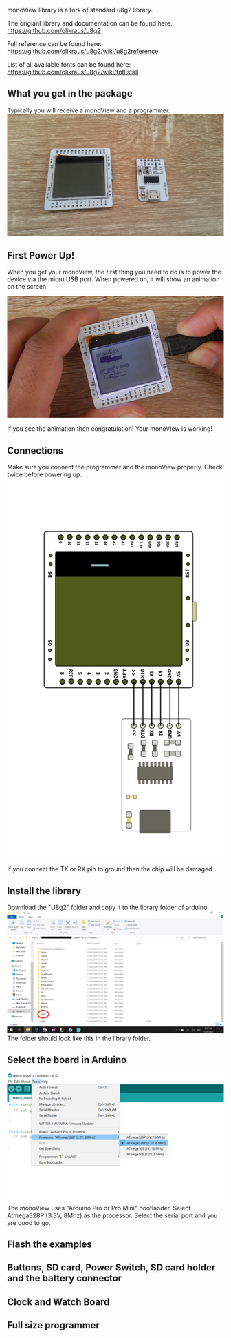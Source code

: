 monoView library is a fork of standard u8g2 library.

The origianl library and documentation can be found here.
https://github.com/olikraus/u8g2

Full reference can be found here:
https://github.com/olikraus/u8g2/wiki/u8g2reference

List of all available fonts can be found here:
https://github.com/olikraus/u8g2/wiki/fntlistall


## What you get in the package
Typically you will receive a monoView and a programmer.
![](Images/Inside%20the%20package.jpg)
## First Power Up!
When you get your monoView, the first thing you need to do is to power the device via the micro USB port. When powered on, it will show an animation on the screen.

[![Watch the video](https://github.com/shuzonudas/monoview/blob/master/Images/usb_power.png)](https://youtu.be/1US3EEtbRIs)

If you see the animation then congratulation! Your monoView is working!

## Connections
Make sure you connect the programmer and the monoView properly. Check twice before powering up.
![](Images/Programmer_connection.png)


If you connect the TX or RX pin to ground then the chip will be damaged.
## Install the library
Download the "U8g2" folder and copy it to the library folder of arduino.
![](Images/install_lib.png)
The folder should look like this in the library folder.
## Select the board in Arduino
![](Images/board_select.png)
The monoView uses "Arduino Pro or Pro Mini" bootlaoder.
Select Atmega328P (3.3V, 8Mhz) as the processor.
Select the serial port and you are good to go.
## Flash the examples
## Buttons, SD card, Power Switch, SD card holder and the battery connector
## Clock and Watch Board
## Full size programmer
